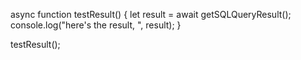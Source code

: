 
async function testResult() {
  let result = await getSQLQueryResult();
  console.log("here's the result, ", result);
}

testResult();
